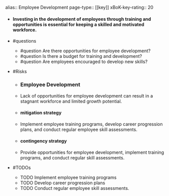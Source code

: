 alias:: Employee Development
page-type:: [[key]]
xBoK-key-rating:: 20
- #### Investing in the development of employees through training and opportunities is essential for keeping a skilled and motivated workforce.
- #questions
  - #question Are there opportunities for employee development?
  - #question Is there a budget for training and development?
  - #question Are employees encouraged to develop new skills?
- #Risks

  - ### Employee Development
  - Lack of opportunities for employee development can result in a stagnant workforce and limited growth potential.
  - #### mitigation strategy
  - Implement employee training programs, develop career progression plans, and conduct regular employee skill assessments.
  - #### contingency strategy
  - Provide opportunities for employee development, implement training programs, and conduct regular skill assessments.
- #TODOs
  - TODO Implement employee training programs
  - TODO  Develop career progression plans
  - TODO  Conduct regular employee skill assessments.


